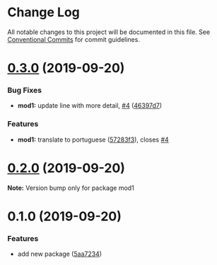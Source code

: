 # Change Log

All notable changes to this project will be documented in this file.
See [Conventional Commits](https://conventionalcommits.org) for commit guidelines.

# [0.3.0](https://github.com/LonnyGomes/conventional-commits-lerna-poc/compare/v0.2.1...v0.3.0) (2019-09-20)


### Bug Fixes

* **mod1:** update line with more detail, [#4](https://github.com/LonnyGomes/conventional-commits-lerna-poc/issues/4) ([46397d7](https://github.com/LonnyGomes/conventional-commits-lerna-poc/commit/46397d7))


### Features

* **mod1:** translate to portuguese ([57283f3](https://github.com/LonnyGomes/conventional-commits-lerna-poc/commit/57283f3)), closes [#4](https://github.com/LonnyGomes/conventional-commits-lerna-poc/issues/4)





# [0.2.0](https://github.com/LonnyGomes/conventional-commits-lerna-poc/compare/v0.1.0...v0.2.0) (2019-09-20)

**Note:** Version bump only for package mod1





# 0.1.0 (2019-09-20)


### Features

* add new package ([5aa7234](https://github.com/LonnyGomes/conventional-commits-lerna-poc/commit/5aa7234))
